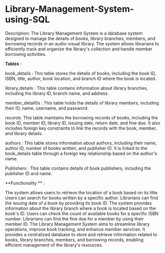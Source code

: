 # Library-Management-System-using-SQL
Description:
The Library Management System is a database system designed to manage the details of books, library branches, members, and borrowing records in an audio-visual library. The system allows librarians to efficiently track and organize the library's collection and handle member borrowing activities.

**Tables** :

book_details : This table stores the details of books, including the book ID, ISBN, title, author, book location, and branch ID where the book is located.

library_details : This table contains information about library branches, including the library ID, branch name, and address.

member_detail0s : This table holds the details of library members, including their ID, name, username, and password.

records: This table maintains the borrowing records of books, including the book ID, member ID, library ID, issuing date, return date, and fine due. It also includes foreign key constraints to link the records with the book, member, and library details.

authors : This table stores information about authors, including their name, author ID, number of books written, and publisher ID. It is linked to the book_details table through a foreign key relationship based on the author's name.

Publishers : This table contains details of book publishers, including the publisher ID and name.

**Functionality ** :

The system allows users to retrieve the location of a book based on its title.
Users can search for books written by a specific author.
Librarians can find the issuing date of a book by providing its book ID.
The system provides information about the library branch where a book is located based on the book's ID.
Users can check the count of available books for a specific ISBN number.
Librarians can find the fine due for a member by using their member ID.
The Library Management System aims to streamline library operations, improve book tracking, and enhance member services. It provides a centralized database to store and retrieve information related to books, library branches, members, and borrowing records, enabling efficient management of the library's resources.
